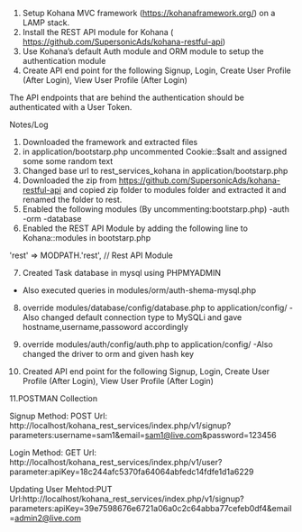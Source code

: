 1. Setup Kohana MVC framework (https://kohanaframework.org/) on a LAMP stack.
2. Install the REST API module for Kohana ( https://github.com/SupersonicAds/kohana-restful-api)
3. Use Kohana’s default Auth module and ORM module to setup the authentication module
4. Create API end point for the following Signup, Login, Create User Profile (After Login), View User Profile (After Login)

The API endpoints that are behind the authentication should be authenticated with a User Token.

Notes/Log
1. Downloaded the framework and extracted files
2. in application/bootstarp.php uncommented Cookie::$salt and assigned some some random text
3. Changed base url to rest_services_kohana in application/bootstarp.php
4. Downloaded the zip from https://github.com/SupersonicAds/kohana-restful-api and copied zip folder to modules folder and extracted it and renamed the folder to rest.
5. Enabled the following modules (By uncommenting:bootstarp.php)
-auth
-orm
-database
6. Enabled the REST API Module by adding the following line to Kohana::modules in bootstarp.php

'rest'        => MODPATH.'rest',        // Rest API Module

7. Created Task database in mysql using PHPMYADMIN
- Also executed queries in modules/orm/auth-shema-mysql.php

8. override modules/database/config/database.php to application/config/
-Also changed default connection type to MySQLi and gave hostname,username,passoword accordingly

9. override modules/auth/config/auth.php to application/config/
-Also changed the driver to orm and given hash key

10. Created API end point for the following Signup, Login, Create User Profile (After Login), View User Profile (After Login)


11.POSTMAN Collection

Signup
Method: POST
Url: http://localhost/kohana_rest_services/index.php/v1/signup?
parameters:username=sam1&email=sam1@live.com&password=123456

Login
Method: GET
Url: http://localhost/kohana_rest_services/index.php/v1/user?
parameter:apiKey=18c244afc5370fa64064abfedc14fdfe1d1a6229

Updating User
Mehtod:PUT
Url:http://localhost/kohana_rest_services/index.php/v1/signup?
parameters:apiKey=39e7598676e6721a06a0c2c64abba77cefeb0df4&email=admin2@live.com


